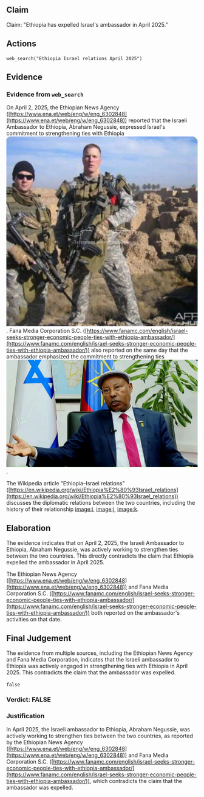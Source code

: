## Claim
Claim: "Ethiopia has expelled Israel's ambassador in April 2025."

## Actions
```
web_search("Ethiopia Israel relations April 2025")
```

## Evidence
### Evidence from `web_search`
On April 2, 2025, the Ethiopian News Agency ([https://www.ena.et/web/eng/w/eng_6302848](https://www.ena.et/web/eng/w/eng_6302848)) reported that the Israeli Ambassador to Ethiopia, Abraham Negussie, expressed Israel's commitment to strengthening ties with Ethiopia ![image 1](media/0.jpg). Fana Media Corporation S.C. ([https://www.fanamc.com/english/israel-seeks-stronger-economic-people-ties-with-ethiopia-ambassador/](https://www.fanamc.com/english/israel-seeks-stronger-economic-people-ties-with-ethiopia-ambassador/)) also reported on the same day that the ambassador emphasized the commitment to strengthening ties ![image 5051](media/2025-08-23_01-29-1755912546-305304.jpg).

The Wikipedia article "Ethiopia–Israel relations" ([https://en.wikipedia.org/wiki/Ethiopia%E2%80%93Israel_relations](https://en.wikipedia.org/wiki/Ethiopia%E2%80%93Israel_relations)) discusses the diplomatic relations between the two countries, including the history of their relationship <image:i>, <image:j>, <image:k>.


## Elaboration
The evidence indicates that on April 2, 2025, the Israeli Ambassador to Ethiopia, Abraham Negussie, was actively working to strengthen ties between the two countries. This directly contradicts the claim that Ethiopia expelled the ambassador in April 2025.

The Ethiopian News Agency ([https://www.ena.et/web/eng/w/eng_6302848](https://www.ena.et/web/eng/w/eng_6302848)) and Fana Media Corporation S.C. ([https://www.fanamc.com/english/israel-seeks-stronger-economic-people-ties-with-ethiopia-ambassador/](https://www.fanamc.com/english/israel-seeks-stronger-economic-people-ties-with-ethiopia-ambassador/)) both reported on the ambassador's activities on that date.


## Final Judgement
The evidence from multiple sources, including the Ethiopian News Agency and Fana Media Corporation, indicates that the Israeli ambassador to Ethiopia was actively engaged in strengthening ties with Ethiopia in April 2025. This contradicts the claim that the ambassador was expelled.

`false`

### Verdict: FALSE

### Justification
In April 2025, the Israeli ambassador to Ethiopia, Abraham Negussie, was actively working to strengthen ties between the two countries, as reported by the Ethiopian News Agency ([https://www.ena.et/web/eng/w/eng_6302848](https://www.ena.et/web/eng/w/eng_6302848)) and Fana Media Corporation S.C. ([https://www.fanamc.com/english/israel-seeks-stronger-economic-people-ties-with-ethiopia-ambassador/](https://www.fanamc.com/english/israel-seeks-stronger-economic-people-ties-with-ethiopia-ambassador/)), which contradicts the claim that the ambassador was expelled.

